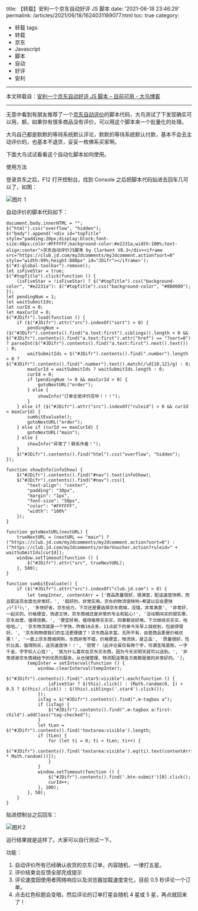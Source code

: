 title: 【转载】安利一个京东自动好评 JS 脚本
date: '2021-06-18 23:46:29'
permalink: /articles/2021/06/18/1624031189077.html
toc: true
category: 
 - 转载
tags: 
 - 转载
 - 京东
 - Javascript
 - 脚本
 - 自动
 - 好评
 - 安利
---

本文转载自：[安利一个京东自动好评 JS 脚本 – 目前可用 - 大鸟博客](https://www.daniao.org/4776.html)

---

无意中看到有朋友推荐了一个[京东自动评价](https://www.daniao.org/tag/%e4%ba%ac%e4%b8%9c%e8%87%aa%e5%8a%a8%e8%af%84%e4%bb%b7/)的脚本代码，大鸟测试了下发现确实可以用，额，如果你有很多商品没有评价，可以用这个脚本来一个批量化的处理。


<!-- more -->


大鸟自己都是默默的等待系统默认评论，默默的等待系统默认付款，基本不会去主动评价的，也基本不退货，妥妥一枚佛系买家啊。

下面大鸟试试看看这个自动化脚本如何使用。

使用方法

登录京东之后，F12 打开控制台，找到 Console 之后把脚本代码贴进去回车几可以了，如图：

![图片 1](https://b3logfile.com/file/2021/06/solo-fetchupload-175888704059838038-da924ce1.png)

自动评价的脚本代码如下：

```
document.body.innerHTML = "";
$("html").css("overflow", "hidden");
$("body").append('<div id="topTitle" style="padding:20px;display:block;font-size:48px;color:#FFFFFF;background-color:#e2231a;width:100%;text-align:center">京东自动评价JS脚本 by Clarkent V0.3</div><iframe src="https://club.jd.com/myJdcomments/myJdcomment.action?sort=0" style="width:99%;height:800px" id="JDifr"></iframe>');
$("#J-global-toolbar").remove();
let isFiveStar = true;
$("#topTitle").click(function () {
    (isFiveStar = !isFiveStar) ? $("#topTitle").css("background-color", "#e2231a"): $("#topTitle").css("background-color", "#8B0000");
});
let pendingNum = 1;
let waitSubmitIds;
let curId = 0;
let maxCurId = 0;
$("#JDifr").load(function () {
    if ($("#JDifr").attr("src").indexOf("sort") > 0) {
        pendingNum = ($("#JDifr").contents().find("a.text:first").siblings().length > 0 && $("#JDifr").contents().find("a.text:first").attr("href") == "?sort=0") ? parseInt($("#JDifr").contents().find("a.text:first").next().text()) : 0;
        waitSubmitIds = $("#JDifr").contents().find(".number").length > 0 ? $("#JDifr").contents().find(".number").text().match(/\d{10,12}/g) : 0;
        maxCurId = waitSubmitIds ? waitSubmitIds.length : 0;
        curId = 0;
        if (pendingNum != 0 && maxCurId > 0) {
            gotoNextURL("order");
        } else {
            showInfo("订单全部评价完毕！！！");
        }
    } else if ($("#JDifr").attr("src").indexOf("ruleid") > 0 && curId < maxCurId) {
        sumbitEvaluate();
        gotoNextURL("order");
    } else if (curId == maxCurId) {
        gotoNextURL("main");
    } else {
        showInfo("异常了！联系作者！");
    }
    $("#JDifr").contents().find("html").css("overflow", "hidden");
});

function showInfo(infoShow) {
    $("#JDifr").contents().find("#nav").text(infoShow);
    $("#JDifr").contents().find("#nav").css({
        "text-align": "center",
        "padding": "30px",
        "margin": "1px",
        "font-size": "50px",
        "color": "#FFFFFF",
        "width": "100%"
    });
}

function gotoNextURL(nextURL) {
    trueNextURL = (nextURL == "main") ? ("https://club.jd.com/myJdcomments/myJdcomment.action?sort=0") : ("https://club.jd.com/myJdcomments/orderVoucher.action?ruleid=" + waitSubmitIds[curId]);
    window.setTimeout(function () {
        $("#JDifr").attr("src", trueNextURL);
    }, 500);
}

function sumbitEvaluate() {
    if ($("#JDifr").attr("src").indexOf("club.jd.com") > 0) {
        let tempInter, contentArr = ['商品质量很好，很满意，配送速度快啊，而且配送员态度也非常好。', '挺好的，非常实用。京东的物流很快哟~希望以后会更快╭(╯3╰)╮', '多快好省，京东给力，下次还是要选择京东商城，没错，非常满意', '非常好，一起买的，价格便宜，快递又快，京东商城还是非常的专业和贴心!', '活动期间买的很实惠，京东自营，值得信赖。', '便宜好用，值得推荐买买买，同事都说好用。下次继续买买买，哈哈哈…', '京东物流就是一个字快，昨晚10点多，11点前下的单今天早上就收到，包装得很好。', '京东购物使我们的生活更便捷了！京东商品丰富，无所不有，自营商品更是价格优惠！', '一直上京东商城网购，东西非常不错，价格便宜，物流快，是正品', '质量很好，性价比高，值得购买，送货速度快！！', '怒赞！（此评论虽仅有两个字，可谓言简意赅，一字千金，字字扣人心弦!', '我为什么喜欢在京东买东西，因为今天买明天就可以送到。', '非常感谢京东商城给予的优质的服务，从仓储管理、物流配送等各方面都是做的非常好的。'];
        tempInter = setInterval(function () {
            window.clearInterval(tempInter);
            $("#JDifr").contents().find(".star5:visible").each(function () {
                isFiveStar ? $(this).click() : (Math.random(0, 1) > 0.5 ? $(this).click() : $(this).siblings('.star4').click());
            });
            isTag = $("#JDifr").contents().find(".m-tagbox a");
            if (isTag) {
                $("#JDifr").contents().find(".m-tagbox a:first-child").addClass("tag-checked");
            }
            let tLen = $("#JDifr").contents().find('textarea:visible').length;
            if (tLen) {
                for (let ti = 0; ti < tLen; ti++) {
                    $("#JDifr").contents().find('textarea:visible').eq(ti).text(contentArr[Math.floor(contentArr.length * Math.random())]);
                }
            }
            window.setTimeout(function () {
                $("#JDifr").contents().find('.btn-submit')[0].click();
                curId++;
            }, 100);
        }, 50);
    }
}
```

贴进控制台之后回车：

![图片2](https://b3logfile.com/file/2021/06/solo-fetchupload-1416412391508915186-451757c9.png)

运行结果就是这样了。大家可以自行测试一下。

功能：

1. 自动评价所有已经确认收货的京东订单，内容随机，一律打五星。
2. 评价结束会反馈全部完成提示
3. 评论速度因使用者网络响应以及浏览器加载速度变化，目前 0.5 秒评论一个订单。
4. 点击红色标题会变暗，然后评论的订单打星会随机 4 星或 5 星，再点就回来了！
